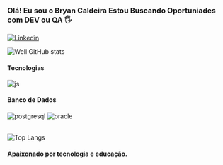 
### Olá! Eu sou o Bryan Caldeira Estou Buscando Oportuniades com DEV ou QA 🖐️

[![Linkedin](https://img.shields.io/badge/LinkedIn-0077B5?style=for-the-badge&logo=linkedin&logoColor=white)](https://www.linkedin.com/in/bryan-caldeira-dev/)

![Well GitHub stats](https://github-readme-stats.vercel.app/api?username=bryn1910&show_icons=true&theme=dracula&count_private=true)

#### Tecnologias

<div style="display: inline_block">
  <img align="center" alt="js" src="https://img.shields.io/badge/JavaScript-F7DF1E?style=for-the-badge&logo=javascript&logoColor=black" />
</div>

#### Banco de Dados

<div style="display: inline_block">
  <img align="center" alt="postgresql" src="https://img.shields.io/badge/PostgreSQL-0052CC?style=for-the-badge&logo=postgresql&logoColor=white" />
  <img align="center" alt="oracle" src="https://img.shields.io/badge/oracle-E44C30?style=for-the-badge&logo=oracle&logoColor=white" />
</div></br>

![Top Langs](https://github-readme-stats.vercel.app/api/top-langs/?username=bryn1910&layout=compact)

#### Apaixonado por tecnologia e educação.
